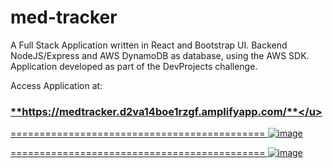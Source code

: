 # med-tracker

A Full Stack Application written in React and Bootstrap UI. Backend NodeJS/Express and AWS DynamoDB as database, using the AWS SDK. Application developed as part of the DevProjects challenge.


Access Application at: <h3><u>**https://medtracker.d2va14boe1rzgf.amplifyapp.com/**</u></h3>

============================================
![image](https://github.com/tenongene/med-tracker/assets/49034904/e4888811-ce4a-4cc3-ad92-367e2c491f7b)

============================================
![image](https://github.com/tenongene/med-tracker/assets/49034904/a4eb2f55-f73c-4e7f-a619-61c7973d2161)

